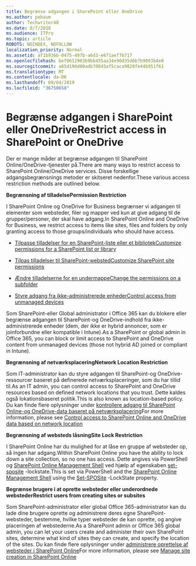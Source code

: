 ```yaml
---
title: Begrænse adgangen i SharePoint eller OneDrive
ms.author: pebaum
author: Techwriter40
ms.date: 8/7/2018
ms.audience: ITPro
ms.topic: article
ROBOTS: NOINDEX, NOFOLLOW
localization_priority: Normal
ms.assetid: af1b936b-0475-497b-a6d3-e671aef7b717
ms.openlocfilehash: bef0612903b9bb455aa34e90d35d6b7b9093b4e0
ms.sourcegitcommit: a65d196d00adb70045af5caca9828fe44b951f61
ms.translationtype: MT
ms.contentlocale: da-DK
ms.lasthandoff: 09/04/2019
ms.locfileid: "36750658"
---
```

# <a name="restrict-access-in-sharepoint-or-onedrive"></a><span data-ttu-id="eeb6b-102">Begrænse adgangen i SharePoint eller OneDrive</span><span class="sxs-lookup"><span data-stu-id="eeb6b-102">Restrict access in SharePoint or OneDrive</span></span>

<span data-ttu-id="eeb6b-103">Der er mange måder at begrænse adgangen til SharePoint Online/OneDrive-tjenester på.</span><span class="sxs-lookup"><span data-stu-id="eeb6b-103">There are many ways to restrict access to SharePoint Online/OneDrive services.</span></span> <span data-ttu-id="eeb6b-104">Disse forskellige adgangsbegrænsnings metoder er skitseret nedenfor.</span><span class="sxs-lookup"><span data-stu-id="eeb6b-104">These various access restriction methods are outlined below.</span></span> 

<span data-ttu-id="eeb6b-105">**Begrænsning af tilladelse**</span><span class="sxs-lookup"><span data-stu-id="eeb6b-105">**Permission Restriction**</span></span>

<span data-ttu-id="eeb6b-106">I SharePoint Online og OneDrive for Business begrænser vi adgangen til elementer som websteder, filer og mapper ved kun at give adgang til de grupper/personer, der skal have adgang.</span><span class="sxs-lookup"><span data-stu-id="eeb6b-106">In SharePoint Online and OneDrive for Business, we restrict access to items like sites, files and folders by only granting access to those groups/individuals who should have access.</span></span>

- [<span data-ttu-id="eeb6b-107">Tilpasse tilladelser for en SharePoint-liste eller et bibliotek</span><span class="sxs-lookup"><span data-stu-id="eeb6b-107">Customize permissions for a SharePoint list or library</span></span>](https://support.office.com/article/Customize-permissions-for-a-SharePoint-list-or-library-02d770f3-59eb-4910-a608-5f84cc297782)

- [<span data-ttu-id="eeb6b-108">Tilpas tilladelser til SharePoint-websted</span><span class="sxs-lookup"><span data-stu-id="eeb6b-108">Customize SharePoint site permissions</span></span>](https://docs.microsoft.com/sharepoint/customize-sharepoint-site-permissions)

- [<span data-ttu-id="eeb6b-109">Ændre tilladelserne for en undermappe</span><span class="sxs-lookup"><span data-stu-id="eeb6b-109">Change the permissions on a subfolder</span></span>](https://support.office.com/article/Change-the-permissions-on-a-subfolder-5427BD7C-F20A-4F75-8CF2-5359DD45A1A6)

- [<span data-ttu-id="eeb6b-110">Styre adgang fra ikke-administrerede enheder</span><span class="sxs-lookup"><span data-stu-id="eeb6b-110">Control access from unmanaged devices</span></span>](https://docs.microsoft.com/sharepoint/control-access-from-unmanaged-devices)

<span data-ttu-id="eeb6b-111">Som SharePoint-eller Global administrator i Office 365 kan du blokere eller begrænse adgangen til SharePoint-og OneDrive-indhold fra ikke-administrerede enheder (dem, der ikke er hybrid annoncer, som er joinforbundne eller kompatible i Intune).</span><span class="sxs-lookup"><span data-stu-id="eeb6b-111">As a SharePoint or global admin in Office 365, you can block or limit access to SharePoint and OneDrive content from unmanaged devices (those not hybrid AD joined or compliant in Intune).</span></span>

<span data-ttu-id="eeb6b-112">**Begrænsning af netværksplacering**</span><span class="sxs-lookup"><span data-stu-id="eeb6b-112">**Network Location Restriction**</span></span>

<span data-ttu-id="eeb6b-113">Som IT-administrator kan du styre adgangen til SharePoint-og OneDrive-ressourcer baseret på definerede netværksplaceringer, som du har tillid til.</span><span class="sxs-lookup"><span data-stu-id="eeb6b-113">As an IT admin, you can control access to SharePoint and OneDrive resources based on defined network locations that you trust.</span></span> <span data-ttu-id="eeb6b-114">Dette kaldes også lokationsbaseret politik.</span><span class="sxs-lookup"><span data-stu-id="eeb6b-114">This is also known as location-based policy.</span></span> <span data-ttu-id="eeb6b-115">Du kan finde flere oplysninger under [kontrollere adgang til SharePoint Online-og OneDrive-data baseret på netværksplacering](https://docs.microsoft.com/sharepoint/control-access-based-on-network-location)</span><span class="sxs-lookup"><span data-stu-id="eeb6b-115">For more information, please see [Control access to SharePoint Online and OneDrive data based on network location](https://docs.microsoft.com/sharepoint/control-access-based-on-network-location)</span></span>

<span data-ttu-id="eeb6b-116">**Begrænsning af websteds låsning**</span><span class="sxs-lookup"><span data-stu-id="eeb6b-116">**Site Lock Restriction**</span></span> 

<span data-ttu-id="eeb6b-117">I SharePoint Online har du mulighed for at låse en gruppe af websteder op, så ingen har adgang.</span><span class="sxs-lookup"><span data-stu-id="eeb6b-117">Within SharePoint Online you have the ability to lock down a site collection, so no one has access.</span></span> <span data-ttu-id="eeb6b-118">Dette angives via PowerShell og [SharePoint Online Management Shell](https://docs.microsoft.com/powershell/sharepoint/sharepoint-online/connect-sharepoint-online?view=sharepoint-ps) ved hjælp af egenskaben [set-sposite](https://docs.microsoft.com/powershell/module/sharepoint-online/set-sposite?view=sharepoint-ps) -lockstate.</span><span class="sxs-lookup"><span data-stu-id="eeb6b-118">This is set via PowerShell and the [SharePoint Online Management Shell](https://docs.microsoft.com/powershell/sharepoint/sharepoint-online/connect-sharepoint-online?view=sharepoint-ps) using the [Set-SPOSite](https://docs.microsoft.com/powershell/module/sharepoint-online/set-sposite?view=sharepoint-ps) -LockState property.</span></span>

<span data-ttu-id="eeb6b-119">**Begrænse brugere i at oprette websteder eller underordnede websteder**</span><span class="sxs-lookup"><span data-stu-id="eeb6b-119">**Restrict users from creating sites or subsites**</span></span>

<span data-ttu-id="eeb6b-120">Som SharePoint-administrator eller global Office 365-administrator kan du lade dine brugere oprette og administrere deres egne SharePoint-websteder, bestemme, hvilke typer websteder de kan oprette, og angive placeringen af webstederne.</span><span class="sxs-lookup"><span data-stu-id="eeb6b-120">As a SharePoint admin or Office 365 global admin, you can let your users create and administer their own SharePoint sites, determine what kind of sites they can create, and specify the location of the sites.</span></span> <span data-ttu-id="eeb6b-121">Du kan finde flere oplysninger under [administrere oprettelse af websteder i SharePoint Online](https://docs.microsoft.com/sharepoint/manage-site-creation)</span><span class="sxs-lookup"><span data-stu-id="eeb6b-121">For more information, please see [Manage site creation in SharePoint Online](https://docs.microsoft.com/sharepoint/manage-site-creation)</span></span>

